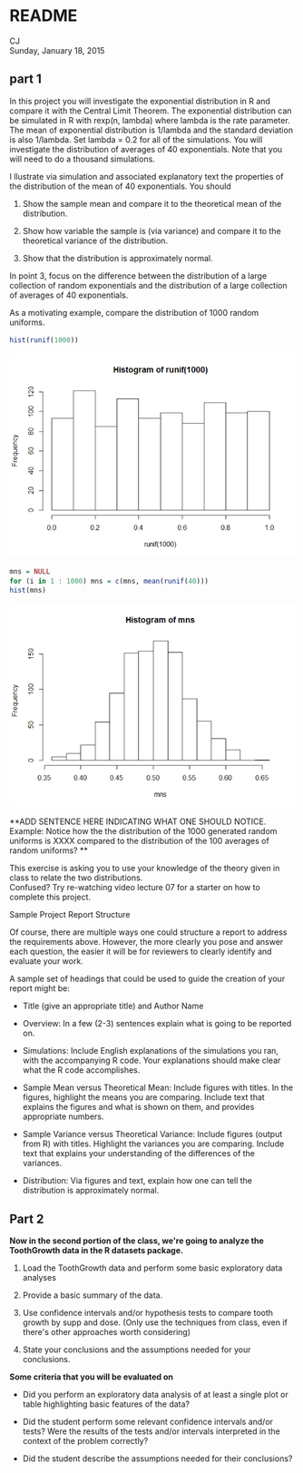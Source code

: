 # README
CJ  
Sunday, January 18, 2015  

## part 1

In this project you will investigate the exponential distribution in R and compare it with the Central Limit Theorem. The exponential distribution can be simulated in R with rexp(n, lambda) where lambda is the rate parameter. The mean of exponential distribution is 1/lambda and the standard deviation is also 1/lambda. Set lambda = 0.2 for all of the simulations. You will investigate the distribution of averages of 40 exponentials. Note that you will need to do a thousand simulations.

I llustrate via simulation and associated explanatory text the properties of the distribution of the mean of 40 exponentials.  You should

1. Show the sample mean and compare it to the theoretical mean of the distribution.   

2. Show how variable the sample is (via variance) and compare it to the theoretical variance of the distribution.   


3. Show that the distribution is approximately normal.

In point 3, focus on the difference between the distribution of a large collection of random exponentials and the distribution of a large collection of averages of 40 exponentials. 

As a motivating example, compare the distribution of 1000 random uniforms.


```r
hist(runif(1000))
```

![](README_files/figure-html/unnamed-chunk-1-1.png) 

```r
mns = NULL
for (i in 1 : 1000) mns = c(mns, mean(runif(40)))
hist(mns)
```

![](README_files/figure-html/unnamed-chunk-1-2.png) 



**ADD SENTENCE HERE INDICATING WHAT ONE SHOULD NOTICE. Example: Notice how the the distribution of the 1000 generated random uniforms is XXXX compared to the distribution of the 100 averages of random uniforms? **

This exercise is asking you to use your knowledge of the theory given in class to relate the two distributions.  
Confused?  Try re-watching video lecture 07 for a starter on how to complete this project.

Sample Project Report Structure

Of course, there are multiple ways one could structure a report to address the requirements above.  However, the more clearly you pose and answer each question, the easier it will be for reviewers to clearly identify and evaluate your work. 

A sample set of headings that could be used to guide the creation of your report might be:

- Title (give an appropriate title) and Author Name   

- Overview: In a few (2-3) sentences explain what is going to be reported on.   

- Simulations: Include English explanations of the simulations you ran, with the accompanying     R code. Your explanations should make clear what the R code accomplishes.   

- Sample Mean versus Theoretical Mean: Include figures with titles. In the figures, highlight the means you are comparing. Include text that explains the figures and what is shown on them, and provides appropriate numbers.  

- Sample Variance versus Theoretical Variance: Include figures (output from R) with titles. Highlight the variances you are comparing. Include text that explains your understanding of the differences of the variances.

- Distribution: Via figures and text, explain how one can tell the distribution is approximately normal.




## Part 2

**Now in the second portion of the class, we're going to analyze the ToothGrowth data in the R datasets package.** 

1. Load the ToothGrowth data and perform some basic exploratory data analyses 

2. Provide a basic summary of the data.

3. Use confidence intervals and/or hypothesis tests to compare tooth growth by supp and dose. (Only use the techniques from class, even if there's other approaches worth considering)

4. State your conclusions and the assumptions needed for your conclusions. 

**Some criteria that you will be evaluated on**

- Did you  perform an exploratory data analysis of at least a single plot or table highlighting basic features of the data?

- Did the student perform some relevant confidence intervals and/or tests?
Were the results of the tests and/or intervals interpreted in the context of the problem correctly? 

- Did the student describe the assumptions needed for their conclusions?
